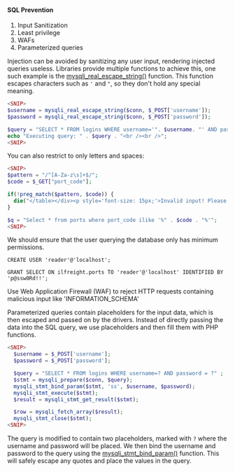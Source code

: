 #### SQL Prevention

1. Input Sanitization
2. Least privilege
3. WAFs
4. Parameterized queries

Injection can be avoided by sanitizing any user input, rendering injected queries useless. Libraries provide multiple functions to achieve this, one such example is the [mysqli_real_escape_string()](https://www.php.net/manual/en/mysqli.real-escape-string.php) function. This function escapes characters such as `'` and `"`, so they don't hold any special meaning.

```php
<SNIP>
$username = mysqli_real_escape_string($conn, $_POST['username']);
$password = mysqli_real_escape_string($conn, $_POST['password']);

$query = "SELECT * FROM logins WHERE username='". $username. "' AND password = '" . $password . "';" ;
echo "Executing query: " . $query . "<br /><br />";
<SNIP>
```

You can also restrict to only letters and spaces:
```php
<SNIP>
$pattern = "/^[A-Za-z\s]+$/";
$code = $_GET["port_code"];

if(!preg_match($pattern, $code)) {
  die("</table></div><p style='font-size: 15px;'>Invalid input! Please try again.</p>");
}

$q = "Select * from ports where port_code ilike '%" . $code . "%'";
<SNIP>
```

We should ensure that the user querying the database only has minimum permissions.

```shell-session
CREATE USER 'reader'@'localhost';
```
```shell-session
GRANT SELECT ON ilfreight.ports TO 'reader'@'localhost' IDENTIFIED BY 'p@ssw0Rd!!';
```

Use Web Application Firewall (WAF) to reject HTTP requests containing malicious input like 'INFORMATION_SCHEMA'

Parameterized queries contain placeholders for the input data, which is then escaped and passed on by the drivers. Instead of directly passing the data into the SQL query, we use placeholders and then fill them with PHP functions.

```php
<SNIP>
  $username = $_POST['username'];
  $password = $_POST['password'];

  $query = "SELECT * FROM logins WHERE username=? AND password = ?" ;
  $stmt = mysqli_prepare($conn, $query);
  mysqli_stmt_bind_param($stmt, 'ss', $username, $password);
  mysqli_stmt_execute($stmt);
  $result = mysqli_stmt_get_result($stmt);

  $row = mysqli_fetch_array($result);
  mysqli_stmt_close($stmt);
<SNIP>
```

The query is modified to contain two placeholders, marked with `?` where the username and password will be placed. We then bind the username and password to the query using the [mysqli_stmt_bind_param()](https://www.php.net/manual/en/mysqli-stmt.bind-param.php) function. This will safely escape any quotes and place the values in the query.